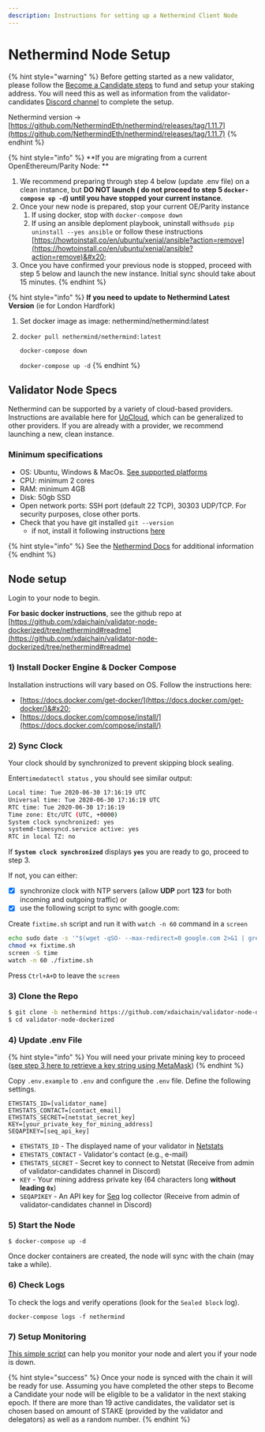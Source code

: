 ```yaml
---
description: Instructions for setting up a Nethermind Client Node
---
```


# Nethermind Node Setup

{% hint style="warning" %}
Before getting started as a new validator, please follow the [Become a Candidate steps](../../for-stakers/staking-protocol/become-a-candidate-validator.md) to fund and setup your staking address. You will need this as well as information from the validator-candidates [Discord channel](https://discord.gg/mPJ9zkq) to complete the setup.

Nethermind version ->  [https://github.com/NethermindEth/nethermind/releases/tag/1.11.7](https://github.com/NethermindEth/nethermind/releases/tag/1.11.7)
{% endhint %}

{% hint style="info" %}
**If you are migrating from a current OpenEthereum/Parity Node: **

1. We recommend preparing through step 4 below (update .env file) on a clean instance, but **DO NOT launch ( do not proceed to step 5 `docker-compose up -d`) until you have stopped your current instance**.&#x20;
2. Once your new node is prepared, stop your current OE/Parity instance
   1. If using docker, stop with `docker-compose down`&#x20;
   2. If using an ansible deploment playbook, uninstall with`sudo pip uninstall --yes ansible` or follow these instructions [https://howtoinstall.co/en/ubuntu/xenial/ansible?action=remove](https://howtoinstall.co/en/ubuntu/xenial/ansible?action=remove)&#x20;
3. Once you have confirmed your previous node is stopped, proceed with step 5 below and launch the new instance.  Initial sync should take about 15 minutes.
{% endhint %}

{% hint style="info" %}
**If you need to update to Nethermind Latest Version** (ie for London Hardfork)

1. Set docker image as image: nethermind/nethermind:latest
2.  `docker pull nethermind/nethermind:latest`

    `docker-compose down`

    `docker-compose up -d`
{% endhint %}

## Validator Node Specs

Nethermind can be supported by a variety of cloud-based providers. Instructions are available here for [UpCloud](https://docs.nethermind.io/nethermind/guides-and-helpers/cloud-providers/upcloud), which can be generalized to other providers. If you are already with a provider, we recommend launching a new, clean instance.

### Minimum specifications

* OS: Ubuntu,  Windows & MacOs. [See supported platforms ](https://docs.nethermind.io/nethermind/first-steps-with-nethermind/supported-platforms)
* CPU: minimum 2 cores
* RAM: minimum 4GB
* Disk: 50gb SSD
* Open network ports: SSH port (default 22 TCP), 30303 UDP/TCP. For security purposes, close other ports.
* Check that you have git installed `git --version`
  * if not, install it following instructions [here](https://git-scm.com/book/en/v2/Getting-Started-Installing-Git)

{% hint style="info" %}
See the [Nethermind Docs](https://docs.nethermind.io/nethermind/) for additional information
{% endhint %}

## Node setup

Login to your node to begin.

**For basic docker instructions**, see the github repo at [https://github.com/xdaichain/validator-node-dockerized/tree/nethermind#readme](https://github.com/xdaichain/validator-node-dockerized/tree/nethermind#readme)

### 1) Install Docker Engine & Docker Compose

Installation instructions will vary based on OS. Follow the instructions here:

* [https://docs.docker.com/get-docker/](https://docs.docker.com/get-docker/)&#x20;
* [https://docs.docker.com/compose/install/](https://docs.docker.com/compose/install/)

### 2) Sync Clock

Your clock should by synchronized to prevent skipping block sealing.

&#x20;Enter`timedatectl status` , you should see similar output:

```bash
Local time: Tue 2020-06-30 17:16:19 UTC
Universal time: Tue 2020-06-30 17:16:19 UTC
RTC time: Tue 2020-06-30 17:16:19
Time zone: Etc/UTC (UTC, +0000)
System clock synchronized: yes
systemd-timesyncd.service active: yes
RTC in local TZ: no
```

If **`System clock synchronized`** displays **`yes`**   you are ready to go, proceed to step 3.

If not, you can either:

* [x] synchronize clock with NTP servers (allow **UDP** port **123** for both incoming and outgoing traffic) or
* [x] use the following script to sync with google.com:

Create `fixtime.sh` script and run it with `watch -n 60` command in a `screen`

```bash
echo sudo date -s '"$(wget -qSO- --max-redirect=0 google.com 2>&1 | grep Date: | cut -d' ' -f5-8)Z"' > fixtime.sh
chmod +x fixtime.sh
screen -S time
watch -n 60 ./fixtime.sh
```

Press `Ctrl+A+D` to leave the `screen`

### 3) Clone the Repo

```bash
$ git clone -b nethermind https://github.com/xdaichain/validator-node-dockerized
$ cd validator-node-dockerized
```

### 4) Update .env File

{% hint style="info" %}
You will need your private mining key to proceed ([see step 3 here to retrieve a key string using MetaMask](https://github.com/xdaichain/validator-node-dockerized/tree/nethermind#readme))
{% endhint %}

Copy `.env.example` to `.env` and configure the `.env` file. Define the following settings.

```
ETHSTATS_ID=[validator_name]
ETHSTATS_CONTACT=[contact_email]
ETHSTATS_SECRET=[netstat_secret_key]
KEY=[your_private_key_for_mining_address]
SEQAPIKEY=[seq_api_key]
```

* `ETHSTATS_ID` - The displayed name of your validator in [Netstats](https://dai-netstat.poa.network)
* `ETHSTATS_CONTACT` - Validator's contact (e.g., e-mail)
* `ETHSTATS_SECRET` - Secret key to connect to Netstat (Receive from admin of validator-candidates channel in Discord)
* `KEY` - Your mining address private key (64 characters long **without leading `0x`**)
* `SEQAPIKEY` - An API key for [Seq](https://datalust.co/seq) log collector (Receive from admin of validator-candidates channel in Discord)

### 5) Start the Node

```
$ docker-compose up -d
```

Once docker containers are created, the node will sync with the chain (may take a while).

### 6) Check Logs

To check the logs and verify operations (look for the `Sealed block` log).

```
docker-compose logs -f nethermind
```

### 7) Setup Monitoring

[This simple script](https://01node.com/quick-and-dirty-way-to-monitor-your-xdai-validator-nethermind/) can help you monitor your node and alert you if your node is down.

{% hint style="success" %}
Once your node is synced with the chain it will be ready for use. Assuming you have completed the other steps to Become a Candidate your node will be eligible to be a validator in the next staking epoch. If there are more than 19 active candidates, the validator set is chosen based on amount of STAKE (provided by the validator and delegators) as well as a random number.
{% endhint %}
